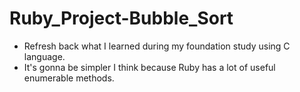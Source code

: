 # Ruby_Project-Bubble_Sort
* Refresh back what I learned during my foundation study using C language.
* It's gonna be simpler I think because Ruby has a lot of useful enumerable methods.
